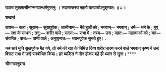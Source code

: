 **उवाच सुखमासीनान्भगवान्धर्मगुप्तनु: ।** **सदसस्तस्य महतो यतवाचोऽनुशृण्वत: ॥ ८॥** 

**शब्दार्थ** 

**उवाच—** **कहा** **; सुखम्—** **सुखपूर्वक** **; आसीनान्—** **बैठे हुओं को** **; भगवान्—** **भगवान्** **; धर्म—** **धर्म के** **; गुप्—** **रक्षा के साधन** **;** **तनु:—** **शरीर वाले** **; सदस:—** **सभा में** **; तस्य—** **उस** **; महत:—** **महात्माओं को** **; यत—** **संयमित** **; वाच:—** **वाणी वाले** **;** **अनुशृण्वत:—** **ध्यानपूर्वक सुनते हुए।** **.** 

**जब सारे मुनि सुखपूर्वक बैठ गये, तो धर्म की रक्षा के निमित्त दिव्य शरीर धारण करने वाले** **भगवान् कृष्ण ने उस विराट सभा में उन्हें सश्बोधित किया। हर व्यकि्त ने मौन होकर बड़े ही** **ध्यान से सुना।** **** 

**श्रीभगवानुवाच** 